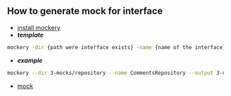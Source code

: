 ## How to generate mock for interface

* [install mockery](https://github.com/vektra/mockery#installation)
* ***template***
```bash
mockery -dir {path were interface exists} -name {name of the interface} -output app/mocks -output mocks -case underscore
```
* ***example***
   
```bash
mockery --dir 3-mocks/repository --name CommentsRepository --output 3-mocks/mocks --case underscore
```
* [mock](https://github.com/vektra/mockery#installation)